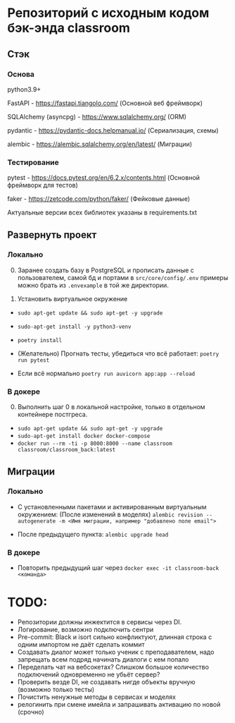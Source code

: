 # Репозиторий с исходным кодом бэк-энда classroom

## Стэк

### Основа

python3.9+

FastAPI - https://fastapi.tiangolo.com/ (Основной веб фреймворк)

SQLAlchemy (asyncpg) - https://www.sqlalchemy.org/ (ORM)

pydantic - https://pydantic-docs.helpmanual.io/ (Сериализация, схемы)

alembic - https://alembic.sqlalchemy.org/en/latest/ (Миграции)

### Тестирование

pytest - https://docs.pytest.org/en/6.2.x/contents.html (Основной фреймворк для тестов)

faker - https://zetcode.com/python/faker/ (Фейковые данные)

Актуальные версии всех библиотек указаны в requirements.txt

## Развернуть проект

### Локально

0. Заранее создать базу в PostgreSQL и прописать данные с пользователем, самой бд и портами в
```src/core/config/.env``` примеры можно брать из ```.envexample``` в той же директории.

1. Установить виртуальное окружение

* ```sudo apt-get update && sudo apt-get -y upgrade```

* ```sudo-apt-get install -y python3-venv```

* ```poetry install```

* (Желательно) Прогнать тесты, убедиться что всё работает: ```poetry run pytest```

* Если всё нормально ```poetry run auvicorn app:app --reload```

### В докере
0. Выполнить шаг 0 в локальной настройке, только в отдельном контейнере постгреса.

* ```sudo apt-get update && sudo apt-get -y upgrade```
* ```sudo-apt-get install docker docker-compose```
* ```docker run --rm -ti -p 8000:8000 --name classroom classroom/classroom_back:latest```

## Миграции

### Локально

* С установленными пакетами и активированным виртуальным окружением:
(После изменений в моделях) ``` alembic revision --autogenerate -m <Имя миграции, например "добавлено поле email"> ```

* После предыдущего пункта: ```alembic upgrade head```

### В докере

* Повторить предыдущий шаг через ```docker exec -it classroom-back <команда>```

# TODO:

* Репозитории должны инжектится в сервисы через DI.
* Логирование, возможно подключить сентри
* Pre-commit: Black и isort сильно конфликтуют, длинная строка с одним импортом не даёт сделать коммит
* Создавать диалог может только ученик с преподавателем, надо запрещать всем подряд начинать диалоги с кем попало
* Переделать чат на вебсокетах? Слишком большое количество подключений одновременно не убьёт сервер?
* Проверить везде DI, не создавать нигде объекты вручную (возможно только тесты)
* Почистить ненужные методы в сервисах и моделях
* релогинить при смене имейла и запрашивать активацию по новой (срочно)
